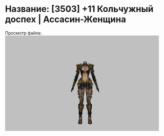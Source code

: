 # Название: [3503] +11 Кольчужный доспех | Ассасин-Женщина

Просмотр файла:
![p070005.png](p070005.png)